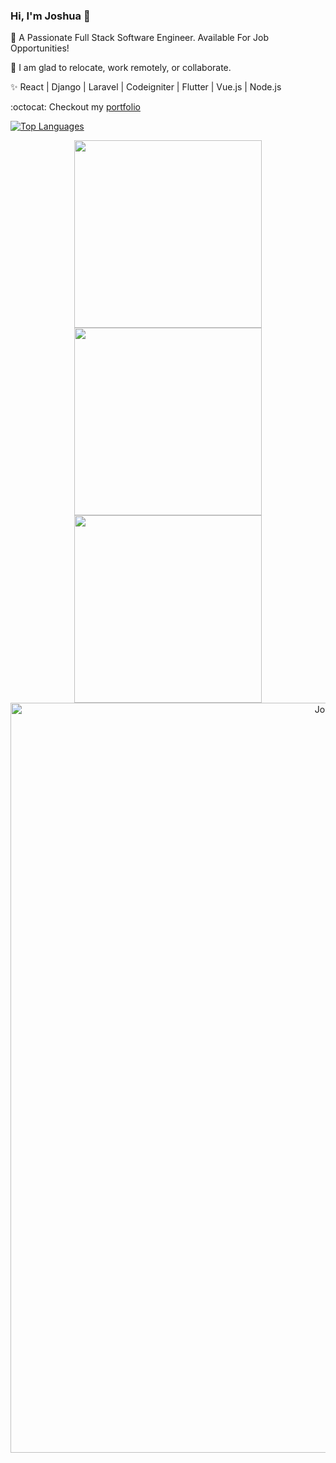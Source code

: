 ### Hi, I'm Joshua 👋

🔭 A Passionate Full Stack Software Engineer. Available For Job Opportunities!

📡 I am glad to relocate, work remotely, or collaborate.

✨ React | Django | Laravel | Codeigniter | Flutter | Vue.js | Node.js

:octocat: Checkout my <a href="https://joshuaminja.ml" target="_blank">portfolio</a>

[![Top Languages](https://github-readme-stats.vercel.app/api/top-langs/?username=joshuaminja&layout=compact)](https://github.com/joshuaminja/github-readme-stats)

<p align="center">
  <a href="https://github.com/joshuaminja">
  <img width="300px" src="https://github-readme-stats-eight-theta.vercel.app/api?username=joshuaminja&show_icons=true&include_all_commits=true&count_private=true"/>
  <img width="300px" src="https://github-readme-streak-stats.herokuapp.com?user=joshuaminja">
  <img width="300px" src="https://github-readme-stats.vercel.app/api/top-langs/?username=joshuaminja">
  </a>
  <a href="https://github.com/joshuaminja"><img alt="Joshua Daniel Minja's Activity Graph" width="1200px" src="https://activity-graph.herokuapp.com/graph?username=joshuaminja" /></a>
</p>
